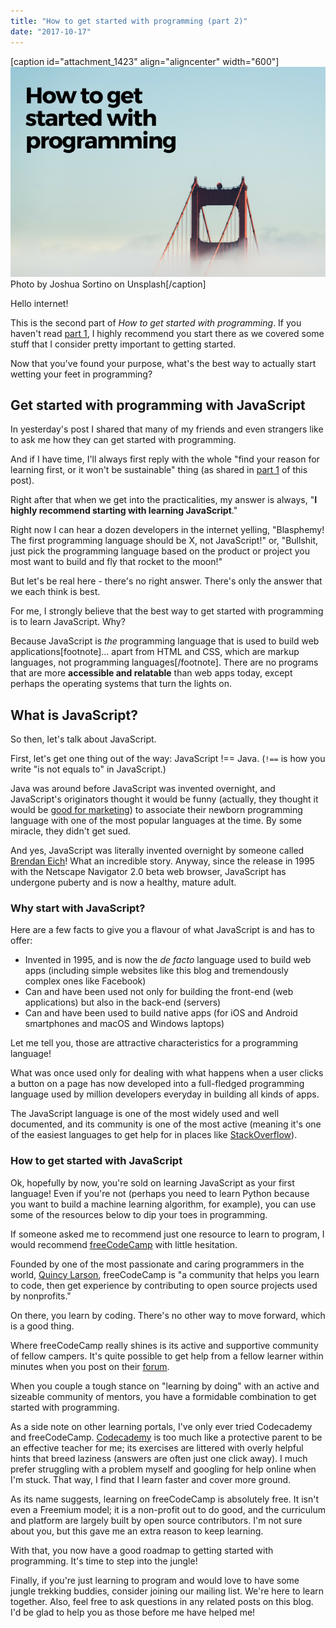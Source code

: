 ```yaml
---
title: "How to get started with programming (part 2)"
date: "2017-10-17"
---
```


\[caption id="attachment\_1423" align="aligncenter" width="600"\]![how to get started with programming banner nickang blog](images/how-to-get-started-with-programming-banner-nickang-blog.png) Photo by Joshua Sortino on Unsplash\[/caption\]

Hello internet!

This is the second part of _How to get started with programming_. If you haven't read [part 1](https://www.nickang.com/get-started-programming-part-1/), I highly recommend you start there as we covered some stuff that I consider pretty important to getting started.

Now that you've found your purpose, what's the best way to actually start wetting your feet in programming?

## Get started with programming with JavaScript

In yesterday's post I shared that many of my friends and even strangers like to ask me how they can get started with programming.

And if I have time, I'll always first reply with the whole "find your reason for learning first, or it won't be sustainable" thing (as shared in [part 1](https://www.nickang.com/get-started-programming-part-1/) of this post).

Right after that when we get into the practicalities, my answer is always, "**I highly recommend starting with learning JavaScript**."

Right now I can hear a dozen developers in the internet yelling, "Blasphemy! The first programming language should be X, not JavaScript!" or, "Bullshit, just pick the programming language based on the product or project you most want to build and fly that rocket to the moon!"

But let's be real here - there's no right answer. There's only the answer that we each think is best.

For me, I strongly believe that the best way to get started with programming is to learn JavaScript. Why?

Because JavaScript is _the_ programming language that is used to build web applications\[footnote\]... apart from HTML and CSS, which are markup languages, not programming languages\[/footnote\]. There are no programs that are more **accessible and relatable** than web apps today, except perhaps the operating systems that turn the lights on.

## What is JavaScript?

So then, let's talk about JavaScript.

First, let's get one thing out of the way: JavaScript !== Java. (`!==` is how you write "is not equals to" in JavaScript.)

Java was around before JavaScript was invented overnight, and JavaScript's originators thought it would be funny (actually, they thought it would be [good for marketing](https://en.wikipedia.org/wiki/JavaScript#Beginnings_at_Netscape)) to associate their newborn programming language with one of the most popular languages at the time. By some miracle, they didn't get sued.

And yes, JavaScript was literally invented overnight by someone called [Brendan Eich](https://en.wikipedia.org/wiki/Brendan_Eich)! What an incredible story. Anyway, since the release in 1995 with the Netscape Navigator 2.0 beta web browser, JavaScript has undergone puberty and is now a healthy, mature adult.

### Why start with JavaScript?

Here are a few facts to give you a flavour of what JavaScript is and has to offer:

- Invented in 1995, and is now the _de facto_ language used to build web apps (including simple websites like this blog and tremendously complex ones like Facebook)
- Can and have been used not only for building the front-end (web applications) but also in the back-end (servers)
- Can and have been used to build native apps (for iOS and Android smartphones and macOS and Windows laptops)

Let me tell you, those are attractive characteristics for a programming language!

What was once used only for dealing with what happens when a user clicks a button on a page has now developed into a full-fledged programming language used by million developers everyday in building all kinds of apps.

The JavaScript language is one of the most widely used and well documented, and its community is one of the most active (meaning it's one of the easiest languages to get help for in places like [StackOverflow](http://redmonk.com/sogrady/2017/06/08/language-rankings-6-17/)).

### How to get started with JavaScript

Ok, hopefully by now, you're sold on learning JavaScript as your first language! Even if you're not (perhaps you need to learn Python because you want to build a machine learning algorithm, for example), you can use some of the resources below to dip your toes in programming.

If someone asked me to recommend just one resource to learn to program, I would recommend [freeCodeCamp](https://freecodecamp.org) with little hesitation.

Founded by one of the most passionate and caring programmers in the world, [Quincy Larson](https://medium.com/@quincylarson), freeCodeCamp is "a community that helps you learn to code, then get experience by contributing to open source projects used by nonprofits."

On there, you learn by coding. There's no other way to move forward, which is a good thing.

Where freeCodeCamp really shines is its active and supportive community of fellow campers. It's quite possible to get help from a fellow learner within minutes when you post on their [forum](https://forum.freecodecamp.org/).

When you couple a tough stance on "learning by doing" with an active and sizeable community of mentors, you have a formidable combination to get started with programming.

As a side note on other learning portals, I've only ever tried Codecademy and freeCodeCamp. [Codecademy](https://www.codecademy.com/) is too much like a protective parent to be an effective teacher for me; its exercises are littered with overly helpful hints that breed laziness (answers are often just one click away). I much prefer struggling with a problem myself and googling for help online when I'm stuck. That way, I find that I learn faster and cover more ground.

As its name suggests, learning on freeCodeCamp is absolutely free. It isn't even a Freemium model; it is a non-profit out to do good, and the curriculum and platform are largely built by open source contributors. I'm not sure about you, but this gave me an extra reason to keep learning.

With that, you now have a good roadmap to getting started with programming. It's time to step into the jungle!

Finally, if you're just learning to program and would love to have some jungle trekking buddies, consider joining our mailing list. We're here to learn together. Also, feel free to ask questions in any related posts on this blog. I'd be glad to help you as those before me have helped me!
